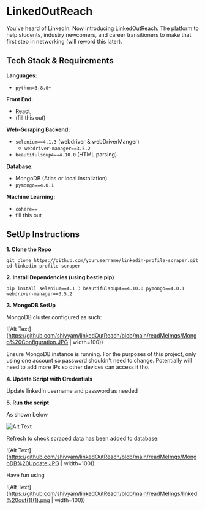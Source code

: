 

# LinkedOutReach

You've heard of LinkedIn. Now introducing LinkedOutReach. The platform to help students, industry newcomers, and career transitioners to make that first step in networking (will reword this later).


## Tech Stack & Requirements

**Languages:** 
- `python=3.8.0+`

**Front End:** 
- React,
- (fill this out)

**Web-Scraping Backend:** 
- `selenium==4.1.3` (webdriver & webDriverManger)
    - `webdriver-manager==3.5.2`
- `beautifulsoup4==4.10.0` (HTML parsing)

**Database**: 
- MongoDB (Atlas or local installation)
- `pymongo==4.0.1`

**Machine Learning:**
- `cohere==` 
- fill this out

## SetUp Instructions

**1. Clone the Repo**

```
git clone https://github.com/yourusername/linkedin-profile-scraper.git
cd linkedin-profile-scraper
```

**2. Install Dependencies (using bestie pip)**

```
pip install selenium==4.1.3 beautifulsoup4==4.10.0 pymongo==4.0.1 webdriver-manager==3.5.2
```

**3. MongoDB SetUp**

MongoDB cluster configured as such:

![Alt Text](https://github.com/shivyam/linkedOutReach/blob/main/readMeImgs/Mongo%20Configuration.JPG | width=100))

Ensure MongoDB instance is running. For the purposes of this project, only using one account so password shouldn't need to change. Potentially will need to add more IPs so other devices can access it tho. 

**4. Update Script with Credentials**

Update linkedIn username and password as needed

**5. Run the script**

As shown below

![Alt Text](https://github.com/shivyam/linkedOutReach/blob/main/readMeImgs/Terminal%20ScreenShot.JPG )

Refresh to check scraped data has been added to database:

![Alt Text](https://github.com/shivyam/linkedOutReach/blob/main/readMeImgs/MongoDB%20Update.JPG | width=100))

Have fun using 

![Alt Text](https://github.com/shivyam/linkedOutReach/blob/main/readMeImgs/linked%20out(1)(1).png | width=100))

